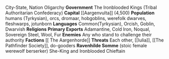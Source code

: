 City-State, Nation
Oligarchy
**Government** The Ironblooded Kings (Tribal Authoritarian Confederacy)
**Capital** [[Aargenvulta]] (4,500)
**Population** humans (Tyrkysian), orcs, dromaar, hobgoblins, werefolk dwarves, fleshwarps, jotunborn
**Languages** Common(Tyrkysian), Orcish, Goblin, Dwarvish
**Religions** 
**Primary Exports** Adamantine, Cold Iron, Noqual, Sovereign Steel, Wool, Fur
**Enemies** Any who stand to challenge their authority
**Factions** [[ The Aargenhorde]]
**Threats** Each other, [[Iulia]], [[The Pathfinder Society]], do-gooders
**Ravenhilde Somme** (stoic female werewolf berserker) She-King and Ironblooded Chieftain
